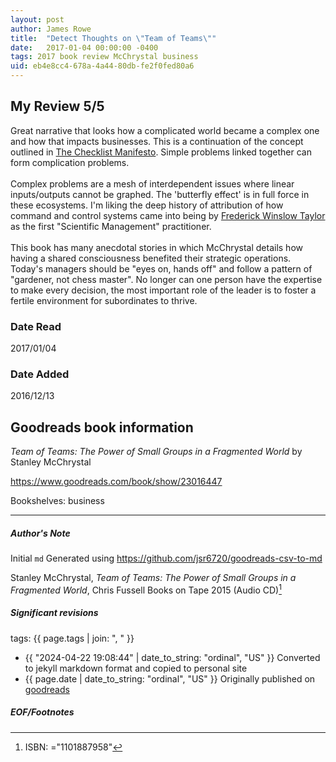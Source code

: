 ```yaml
---
layout: post
author: James Rowe
title:  "Detect Thoughts on \"Team of Teams\""
date:   2017-01-04 00:00:00 -0400
tags: 2017 book review McChrystal business
uid: eb4e8cc4-678a-4a44-80db-fe2f0fed80a6
---
```


<!-- highly dependent on how you personally use jekyll templates, and how you want this to show up -->
<!-- escape any jekyll keys with double brackets -->

## My Review 5/5

Great narrative that looks how a complicated world became a complex one and how that impacts businesses. This is a continuation of the concept outlined in [The Checklist Manifesto](https://www.goodreads.com/book/show/6667514). Simple problems linked together can form complication problems.<br/><br/>Complex problems are a mesh of interdependent issues where linear inputs/outputs cannot be graphed. The 'butterfly effect' is in full force in these ecosystems. I'm liking the deep history of attribution of how command and control systems came into being by [Frederick Winslow Taylor](https://www.goodreads.com/author/show/485537) as the first "Scientific Management" practitioner.<br/><br/>This book has many anecdotal stories in which McChrystal details how having a shared consciousness benefited their strategic operations. Today's managers should be "eyes on, hands off" and follow a pattern of "gardener, not chess master". No longer can one person have the expertise to make every decision, the most important role of the leader is to foster a fertile environment for subordinates to thrive.

### Date Read
2017/01/04

### Date Added
2016/12/13

## Goodreads book information

*Team of Teams: The Power of Small Groups in a Fragmented World* by Stanley McChrystal

https://www.goodreads.com/book/show/23016447

Bookshelves: business

---

##### Author's Note

Initial `md` Generated using https://github.com/jsr6720/goodreads-csv-to-md

Stanley McChrystal, *Team of Teams: The Power of Small Groups in a Fragmented World*, Chris Fussell Books on Tape 2015 (Audio CD)[^1]

##### Significant revisions

tags: {{ page.tags | join: ", " }} <!-- todo move this somewhere -->

- {{ "2024-04-22 19:08:44" | date_to_string: "ordinal", "US" }} Converted to jekyll markdown format and copied to personal site
- {{ page.date | date_to_string: "ordinal", "US" }} Originally published on [goodreads](https://www.goodreads.com)

##### EOF/Footnotes

[^1]: ISBN: ="1101887958"